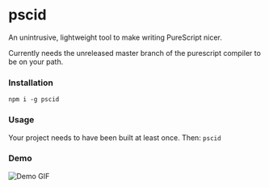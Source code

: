 pscid
===

An unintrusive, lightweight tool to make writing PureScript nicer.

Currently needs the unreleased master branch of the purescript compiler to be on
your path.

### Installation

`npm i -g pscid`

### Usage

Your project needs to have been built at least once. Then: `pscid`

### Demo

![Demo GIF](http://i.imgur.com/OTkRMhZ.gifv)
